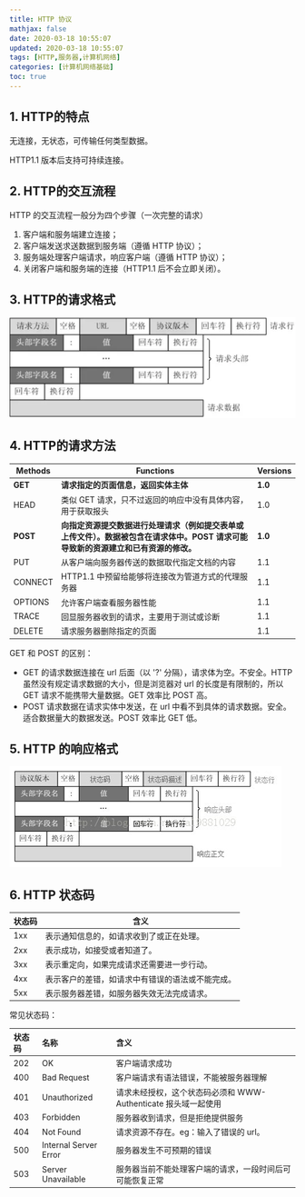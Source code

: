 ```yaml
---
title: HTTP 协议
mathjax: false
date: 2020-03-18 10:55:07
updated: 2020-03-18 10:55:07
tags: [HTTP,服务器,计算机网络]
categories: [计算机网络基础]
toc: true
---
```




## 1. HTTP的特点

无连接，无状态，可传输任何类型数据。

HTTP1.1 版本后支持可持续连接。

## 2. HTTP的交互流程

HTTP 的交互流程一般分为四个步骤（一次完整的请求）

1. 客户端和服务端建立连接；
2. 客户端发送求送数据到服务端（遵循 HTTP 协议）；
3. 服务端处理客户端请求，响应客户端（遵循 HTTP 协议）；
4. 关闭客户端和服务端的连接（HTTP1.1 后不会立即关闭）。
<!--more-->

## 3. HTTP的请求格式

![](https://raw.githubusercontent.com/gukaifeng/PicGo/master/img/HTTP%E5%8D%8F%E8%AE%AE_1.png)

## 4. HTTP的请求方法

| Methods  | Functions                                                    | Versions |
| -------- | ------------------------------------------------------------ | -------- |
| **GET**  | **请求指定的页面信息，返回实体主体**                         | **1.0**  |
| HEAD     | 类似 GET 请求，只不过返回的响应中没有具体内容，用于获取报头  | 1.0      |
| **POST** | **向指定资源提交数据进行处理请求（例如提交表单或上传文件）。数据被包含在请求体中。POST 请求可能导致新的资源建立和已有资源的修改。** | **1.0**  |
| PUT      | 从客户端向服务器传送的数据取代指定文档的内容                 | 1.1      |
| CONNECT  | HTTP1.1 中预留给能够将连接改为管道方式的代理服务器           | 1.1      |
| OPTIONS  | 允许客户端查看服务器性能                                     | 1.1      |
| TRACE    | 回显服务器收到的请求，主要用于测试或诊断                     | 1.1      |
| DELETE   | 请求服务器删除指定的页面                                     | 1.1      |

GET 和 POST 的区别：

* GET 的请求数据连接在 url 后面（以 '?' 分隔），请求体为空。不安全。HTTP 虽然没有规定请求数据的大小，但是浏览器对 url 的长度是有限制的，所以 GET 请求不能携带大量数据。GET 效率比 POST 高。
* POST 请求数据在请求实体中发送，在 url 中看不到具体的请求数据。安全。适合数据量大的数据发送。POST 效率比 GET 低。

## 5. HTTP 的响应格式

![](https://raw.githubusercontent.com/gukaifeng/PicGo/master/img/HTTP%E5%8D%8F%E8%AE%AE_2.png)

## 6. HTTP 状态码

| 状态码 | 含义                                             |
| ------ | ------------------------------------------------ |
| 1xx    | 表示通知信息的，如请求收到了或正在处理。         |
| 2xx    | 表示成功，如接受或者知道了。                     |
| 3xx    | 表示重定向，如果完成请求还需要进⼀步⾏动。       |
| 4xx    | 表示客户的差错，如请求中有错误的语法或不能完成。 |
| 5xx    | 表示服务器差错，如服务器失效⽆法完成请求。       |

常见状态码：

| 状态码 | 名称                  | 含义                                                         |
| :----- | :-------------------- | :----------------------------------------------------------- |
| 202    | OK                    | 客户端请求成功                                               |
| 400    | Bad Request           | 客户端请求有语法错误，不能被服务器理解                       |
| 401    | Unauthorized          | 请求未经授权，这个状态码必须和 WWW-Authenticate 报头域一起使用 |
| 403    | Forbidden             | 服务器收到请求，但是拒绝提供服务                             |
| 404    | Not Found             | 请求资源不存在。eg：输入了错误的 url。                       |
| 500    | Internal Server Error | 服务器发生不可预期的错误                                     |
| 503    | Server Unavailable    | 服务器当前不能处理客户端的请求，一段时间后可可能恢复正常     |